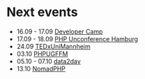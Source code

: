 # Next events

* 16.09 - 17.09 [Developer Camp](https://developercamp.io)
* 17.09 - 18.09 [PHP Unconference Hamburg](http://www.php-unconference.de)
* 24.09 [TEDxUniMannheim](https://www.ted.com/tedx/events/17867)
* 03.10 [PHPUGFFM](http://www.phpugffm.de/)
* 05.10 - 07.10 [data2day](http://www.data2day.de)
* 13.10 [NomadPHP](https://nomadphp.com/new-not-enemy/)

